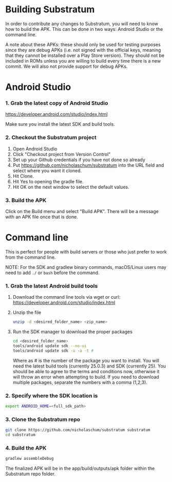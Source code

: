 # Building Substratum

In order to contribute any changes to Substratum, you will need to know how to
build the APK. This can be done in two ways: Android Studio or the command line.

A note about these APKs: these should only be used for testing purposes since
they are debug APKs (i.e. not signed with the official keys, meaning that they
cannot be installed over a Play Store version). They should not be included in
ROMs unless you are willing to build every time there is a new commit. We will
also not provide support for debug APKs.

# Android Studio

### 1. Grab the latest copy of Android Studio

<https://developer.android.com/studio/index.html>

Make sure you install the latest SDK and build tools.

### 2. Checkout the Substratum project

1. Open Android Studio
2. Click "Checkout project from Version Control"
3. Set up your Github credentials if you have not done so already
4. Put <https://github.com/nicholaschum/substratum> into the URL field and select where you want it cloned.
5. Hit Clone.
6. Hit Yes to opening the gradle file.
7. Hit OK on the next window to select the default values.

### 3. Build the APK

Click on the Build menu and select "Build APK". There will be a message with an
APK file once that is done.

# Command line

This is perfect for people with build servers or those who just prefer to work
from the command line.

NOTE: For the SDK and gradlew binary commands, macOS/Linux users may need to add `./` or `bash` before the command.

### 1. Grab the latest Android build tools

1. Download the command line tools via wget or curl: <https://developer.android.com/studio/index.html>
2. Unzip the file

   ```bash
   unzip -d <desired_folder_name> <zip_name>
   ```

3. Run the SDK manager to download the proper packages

   ```bash
   cd <desired_folder_name>
   tools/android update sdk --no-ui
   tools/android update sdk -u -a -t #
   ```

   Where as # is the number of the package you want to install. You will need the
   latest build tools (currently 25.0.3) and SDK (currently 25). You should be
   able to agree to the terms and conditions now, otherwise it will throw an error
   when attempting to build. If you need to download multiple packages, separate the
   numbers with a comma (1,2,3).

### 2. Specify where the SDK location is

```bash
export ANDROID_HOME=<full_sdk_path>
```

### 3. Clone the Substratum repo

```bash
git clone https://github.com/nicholaschum/substratum substratum
cd substratum
```

### 4. Build the APK

```bash
gradlew assembleDebug
```

The finalized APK will be in the app/build/outputs/apk folder within the Substratum repo folder.
